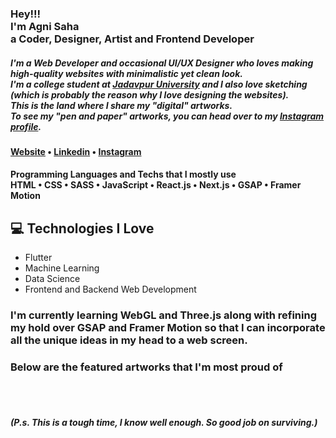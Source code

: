 <h3>
    Hey!!!<br>I'm Agni Saha<br>a Coder, Designer, Artist and Frontend Developer
</h3>
<h5>
    I'm a Web Developer and occasional UI/UX Designer who loves making high-quality websites with minimalistic yet clean look.
    <br />
    I'm a college student at <a href="http://www.jaduniv.edu.in/">Jadavpur University</a> and I also love sketching
    (which is probably the reason why I love designing the websites). 
    <br />
    This is the land where I share my "digital" artworks.
    <br />
    To see my "pen and paper" artworks, you can head over to my 
    <a href="https://www.instagram.com/joe.the.average/">Instagram profile</a>.
</h5>

<h4> 
    <a href="https://agni-pfolio.vercel.app/">Website</a> • 
    <a href="https://www.linkedin.com/in/agnisaha337599/">Linkedin</a> • 
    <a href="https://www.instagram.com/joe.the.average/">Instagram</a>
</h4>
<h4>
    Programming Languages and Techs that I mostly use <br/>
    HTML • CSS • SASS • JavaScript • React.js • Next.js • GSAP • Framer Motion
</h4>

## :computer: Technologies I Love
* Flutter
* Machine Learning
* Data Science
* Frontend and Backend Web Development

<h3>
    I'm currently learning WebGL and Three.js along with refining my hold over GSAP and Framer Motion
    so that I can incorporate all the unique ideas in my head to a web screen.
</h3>
    
<h3>Below are the featured artworks that I'm most proud of</h3>
<br /><br />
<h5> (P.s. This is a tough time, I know well enough. So good job on surviving.) </h5>
